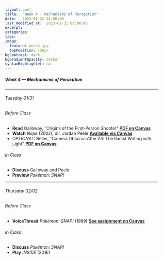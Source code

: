 ```yaml
---
layout: post
title:  "Week 4 - Mechanisms of Perception"
date:   2023-01-31 01:00:00
last_modified_at:  2023-01-31 01:00:00
excerpt: 
categories: 
tags: 
image:
  feature: week4.jpg
  topPosition: -50px
bgContrast: dark
bgGradientOpacity: darker
syntaxHighlighter: no
---
```

##### **Week 4 — Mechanisms of Perception**

---

###### Tuesday 01/31

###### *Before Class*
- **Read** Galloway, "Origins of the First-Person Shooter" [**PDF on Canvas**](https://uncch.instructure.com/courses/17305/files/folder/Readings?preview=2697212)
- **Watch** *Nope* (2022), dir. Jordan Peele [**Available via Canvas**](https://uncch.instructure.com/courses/17305/discussion_topics/153513)
- *OPTIONAL:* Beller, "Camera Obscura After All: The Racist Writing with Light" [**PDF on Canvas**](https://uncch.instructure.com/courses/17305/files/folder/Readings?preview=2696821)

###### *In Class*
- **Discuss** Galloway and Peele
- **Preview** *Pokémon: SNAP!*

---

###### Thursday 02/02 

###### *Before Class*
- **VoiceThread** *Pokémon: SNAP!* (1999) [**See assignment on Canvas**](https://uncch.instructure.com/courses/17305/assignments/184164)

###### *In Class*
- **Discuss** *Pokémon: SNAP!*
- **Play** *INSIDE* (2016) 